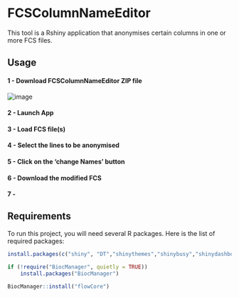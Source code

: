 # FCSColumnNameEditor
This tool is a Rshiny application that anonymises certain columns in one or more FCS files.

   ## Usage


#### 1 - Download FCSColumnNameEditor ZIP file

![image](https://github.com/user-attachments/assets/e70d8421-f14d-40cc-963a-f0f25d021d38)


#### 2 - Launch App

#### 3 - Load FCS file(s)

#### 4 - Select the lines to be anonymised

#### 5 - Click on the ‘change Names’ button

#### 6 - Download the modified FCS

#### 7 - 


## Requirements

To run this project, you will need several R packages. Here is the list of required packages:

```R
install.packages(c("shiny", "DT","shinythemes","shinybusy","shinydashboard","shinyjs"))
```

```R
if (!require("BiocManager", quietly = TRUE))
    install.packages("BiocManager")

BiocManager::install("flowCore")
```
